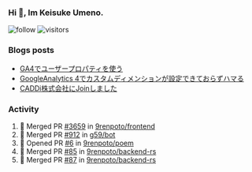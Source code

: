 ### Hi 👋, Im Keisuke Umeno.

<!--
**9renpoto/9renpoto** is a ✨ _special_ ✨ repository because its `README.md` (this file) appears on your GitHub profile.

Here are some ideas to get you started:

- 🔭 I’m currently working on ...
- 🌱 I’m currently learning ...
- 👯 I’m looking to collaborate on ...
- 🤔 I’m looking for help with ...
- 💬 Ask me about ...
- 📫 How to reach me: ...
- 😄 Pronouns: ...
- ⚡ Fun fact: ...
-->

![follow](https://img.shields.io/github/followers/9renpoto?label=Follow&style=social)
![visitors](https://komarev.com/ghpvc/?username=9renpoto&label=Profile%20views&color=0e75b6&style=flat)

### Blogs posts

<!-- BLOG-POST-LIST:START -->
- [GA4でユーザープロパティを使う](https://9renpoto.dev/2021/02/21/google-analytics-4-user-properties/)
- [GoogleAnalytics 4でカスタムディメンションが設定できておらずハマる](https://9renpoto.dev/2021/02/13/google-analytics-4/)
- [CADDi株式会社にJoinしました](https://9renpoto.dev/2020/12/05/join/)
<!-- BLOG-POST-LIST:END -->

### Activity

<!--START_SECTION:activity-->
1. 🎉 Merged PR [#3659](https://github.com/9renpoto/frontend/pull/3659) in [9renpoto/frontend](https://github.com/9renpoto/frontend)
2. 🎉 Merged PR [#912](https://github.com/g59/bot/pull/912) in [g59/bot](https://github.com/g59/bot)
3. 💪 Opened PR [#6](https://github.com/9renpoto/poem/pull/6) in [9renpoto/poem](https://github.com/9renpoto/poem)
4. 🎉 Merged PR [#85](https://github.com/9renpoto/backend-rs/pull/85) in [9renpoto/backend-rs](https://github.com/9renpoto/backend-rs)
5. 🎉 Merged PR [#87](https://github.com/9renpoto/backend-rs/pull/87) in [9renpoto/backend-rs](https://github.com/9renpoto/backend-rs)
<!--END_SECTION:activity-->

<!--START_SECTION:waka-->
<!--END_SECTION:waka-->
